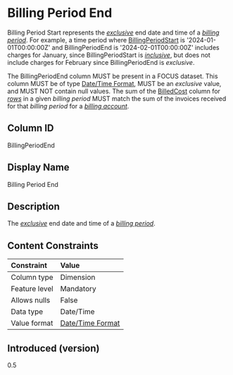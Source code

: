 # Billing Period End

Billing Period Start represents the [*exclusive*](#glossary:exclusivebound) end date and time of a [*billing period*](#glossary:billing-period). For example, a time period where [BillingPeriodStart](#glossary:billingperiodstart) is '2024-01-01T00:00:00Z' and BillingPeriodEnd is '2024-02-01T00:00:00Z' includes charges for January, since BillingPeriodStart is [*inclusive*](#glossary:inclusivebound), but does not include charges for February since BillingPeriodEnd is *exclusive*.

The BillingPeriodEnd column MUST be present in a FOCUS dataset. This column MUST be of type [Date/Time Format](#date/timeformat), MUST be an *exclusive* value, and MUST NOT contain null values. The sum of the [BilledCost](#billedcost) column for [*rows*](#glossary:row) in a given *billing period* MUST match the sum of the invoices received for that *billing period* for a [*billing account*](#glossary:billing-account).

## Column ID

BillingPeriodEnd

## Display Name

Billing Period End

## Description

The [*exclusive*](#glossary:exclusivebound) end date and time of a [*billing period*](#glossary:billing-period).

## Content Constraints

| Constraint      | Value                                |
|:----------------|:-------------------------------------|
| Column type     | Dimension                            |
| Feature level   | Mandatory                            |
| Allows nulls    | False                                |
| Data type       | Date/Time                            |
| Value format    | [Date/Time Format](#date/timeformat) |

## Introduced (version)

0.5
